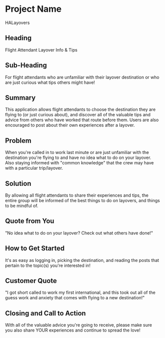 # Project Name #
  HALayovers

## Heading ##
  Flight Attendant Layover Info & Tips

## Sub-Heading ##
  For flight attendants who are unfamiliar with their layover destination or who are just curious what tips others might have!

## Summary ##
  This application allows flight attendants to choose the destination they are flying to (or just curious about), and discover all of the valuable tips and advice from others who have worked that route before them. Users are also encouraged to post about their own experiences after a layover.

## Problem ##
  When you're called in to work last minute or are just unfamiliar with the destination you're flying to and have no idea what to do on your layover. Also staying informed with "common knowledge" that the crew may have with a particular trip/layover.

## Solution ##
  By allowing all flight attendants to share their experiences and tips, the entire group will be informed of the best things to do on layovers, and things to be mindful of.

## Quote from You ##
  "No idea what to do on your layover? Check out what others have done!"

## How to Get Started ##
  It's as easy as logging in, picking the destination, and reading the posts that pertain to the topic(s) you're interested in!

## Customer Quote ##
  "I got short called to work my first international, and this took out all of the guess work and anxiety that comes with flying to a new destination!"

## Closing and Call to Action ##
  With all of the valuable advice you're going to receive, please make sure you also share YOUR experiences and continue to spread the love!